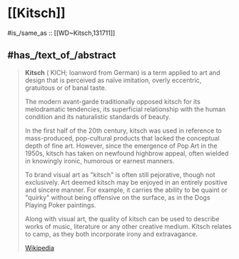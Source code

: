 
# [[Kitsch]] 

#is_/same_as :: [[WD~Kitsch,131711]]  

## #has_/text_of_/abstract 

> **Kitsch** ( KICH; loanword from German) is a term applied to art and design 
> that is perceived as naïve imitation, overly eccentric, gratuitous or of banal taste. 
>
> The modern avant-garde traditionally opposed kitsch for its melodramatic tendencies, 
> its superficial relationship with the human condition and its naturalistic standards of beauty. 
> 
> In the first half of the 20th century, kitsch was used in reference to mass-produced, pop-cultural products that lacked the conceptual depth of fine art. However, since the emergence of Pop Art in the 1950s, kitsch has taken on newfound highbrow appeal, often wielded in knowingly ironic, humorous or earnest manners. 
>
> To brand visual art as "kitsch" is often still pejorative, though not exclusively. Art deemed kitsch may be enjoyed in an entirely positive and sincere manner. For example, it carries the ability to be quaint or "quirky" without being offensive on the surface, as in the Dogs Playing Poker paintings. 
>
> Along with visual art, the quality of kitsch can be used to describe works of music, literature or any other creative medium. Kitsch relates to camp, as they both incorporate irony and extravagance.
>
> [Wikipedia](https://en.wikipedia.org/wiki/Kitsch) 

